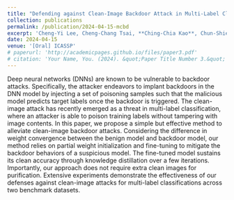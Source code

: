 ```yaml
---
title: "Defending against Clean-Image Backdoor Attack in Multi-Label Classification"
collection: publications
permalink: /publication/2024-04-15-mcbd
excerpt: 'Cheng-Yi Lee, Cheng-Chang Tsai, **Ching-Chia Kao**, Chun-Shien Lu, Chia-Mu Yu'
date: 2024-04-15
venue: '[Oral] ICASSP'
# paperurl: 'http://academicpages.github.io/files/paper3.pdf'
# citation: 'Your Name, You. (2024). &quot;Paper Title Number 3.&quot; <i>GitHub Journal of Bugs</i>. 1(3).'
---
```


Deep neural networks (DNNs) are known to be vulnerable to backdoor attacks. Specifically, the attacker endeavors to implant backdoors in the DNN model by injecting a set of poisoning samples such that the malicious model predicts target labels once the backdoor is triggered. The clean-image attack has recently emerged as a threat in multi-label classification, where an attacker is able to poison training labels without tampering with image contents. In this paper, we propose a simple but effective method to alleviate clean-image backdoor attacks. Considering the difference in weight convergence between the benign model and backdoor model, our method relies on partial weight initialization and fine-tuning to mitigate the backdoor behaviors of a suspicious model. The fine-tuned model sustains its clean accuracy through knowledge distillation over a few iterations. Importantly, our approach does not require extra clean images for purification. Extensive experiments demonstrate the effectiveness of our defenses against clean-image attacks for multi-label classifications across two benchmark datasets.